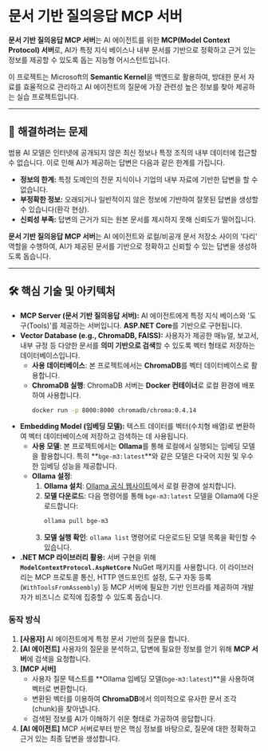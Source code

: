 # 문서 기반 질의응답 MCP 서버

**문서 기반 질의응답 MCP 서버**는 AI 에이전트를 위한 **MCP(Model Context Protocol) 서버**로, AI가 특정 지식 베이스나 내부 문서를 기반으로 정확하고 근거 있는 정보를 제공할 수 있도록 돕는 지능형 어시스턴트입니다.

이 프로젝트는 Microsoft의 **Semantic Kernel**을 백엔드로 활용하여, 방대한 문서 자료를 효율적으로 관리하고 AI 에이전트의 질문에 가장 관련성 높은 정보를 찾아 제공하는 실습 프로젝트입니다.

-----

## 🎯 해결하려는 문제

범용 AI 모델은 인터넷에 공개되지 않은 최신 정보나 특정 조직의 내부 데이터에 접근할 수 없습니다. 이로 인해 AI가 제공하는 답변은 다음과 같은 한계를 가집니다.

  * **정보의 한계:** 특정 도메인의 전문 지식이나 기업의 내부 자료에 기반한 답변을 할 수 없습니다.
  * **부정확한 정보:** 오래되거나 일반적이지 않은 정보에 기반하여 잘못된 답변을 생성할 수 있습니다(환각 현상).
  * **신뢰성 부족:** 답변의 근거가 되는 원본 문서를 제시하지 못해 신뢰도가 떨어집니다.

**문서 기반 질의응답 MCP 서버**는 AI 에이전트와 로컬/비공개 문서 저장소 사이의 '다리' 역할을 수행하여, AI가 제공된 문서를 기반으로 정확하고 신뢰할 수 있는 답변을 생성하도록 돕습니다.

-----

## 🛠️ 핵심 기술 및 아키텍처

  * **MCP Server (문서 기반 질의응답 서버):** AI 에이전트에게 특정 지식 베이스와 '도구(Tools)'를 제공하는 서버입니다. **ASP.NET Core**를 기반으로 구현됩니다.
  * **Vector Database (e.g., ChromaDB, FAISS):** 사용자가 제공한 매뉴얼, 보고서, 내부 규정 등 다양한 문서를 **의미 기반으로 검색**할 수 있도록 벡터 형태로 저장하는 데이터베이스입니다.
      * **사용 데이터베이스**: 본 프로젝트에서는 **ChromaDB**를 벡터 데이터베이스로 활용합니다.
      * **ChromaDB 실행**: ChromaDB 서버는 **Docker 컨테이너**로 로컬 환경에 배포하여 사용합니다. 
        ```bash
        docker run -p 8000:8000 chromadb/chroma:0.4.14
        ```
  * **Embedding Model (임베딩 모델):** 텍스트 데이터를 벡터(수치형 배열)로 변환하여 벡터 데이터베이스에 저장하고 검색하는 데 사용됩니다.
      * **사용 모델**: 본 프로젝트에서는 **Ollama**를 통해 로컬에서 실행되는 임베딩 모델을 활용합니다. 특히 \*\*`bge-m3:latest`\*\*와 같은 모델은 다국어 지원 및 우수한 임베딩 성능을 제공합니다.
      * **Ollama 설정**:
        1.  **Ollama 설치**: [Ollama 공식 웹사이트](https://ollama.com/download)에서 로컬 환경에 설치합니다.
        2.  **모델 다운로드**: 다음 명령어를 통해 `bge-m3:latest` 모델을 Ollama에 다운로드합니다:
            ```bash
            ollama pull bge-m3
            ```
        3.  **모델 실행 확인**: `ollama list` 명령어로 다운로드된 모델 목록을 확인할 수 있습니다.
  * **.NET MCP 라이브러리 활용:** 서버 구현을 위해 **`ModelContextProtocol.AspNetCore`** NuGet 패키지를 사용합니다. 이 라이브러리는 MCP 프로토콜 통신, HTTP 엔드포인트 설정, 도구 자동 등록(`WithToolsFromAssembly`) 등 MCP 서버에 필요한 기반 인프라를 제공하여 개발자가 비즈니스 로직에 집중할 수 있도록 돕습니다.

### 동작 방식

1.  **[사용자]** AI 에이전트에게 특정 문서 기반의 질문을 합니다.
2.  **[AI 에이전트]** 사용자의 질문을 분석하고, 답변에 필요한 정보를 얻기 위해 **MCP 서버**에 검색을 요청합니다.
3.  **[MCP 서버]**
      * 사용자 질문 텍스트를 \*\*Ollama 임베딩 모델(`bge-m3:latest`)\*\*을 사용하여 벡터로 변환합니다.
      * 변환된 벡터를 이용하여 **ChromaDB**에서 의미적으로 유사한 문서 조각(chunk)을 찾아냅니다.
      * 검색된 정보를 AI가 이해하기 쉬운 형태로 가공하여 응답합니다.
4.  **[AI 에이전트]** MCP 서버로부터 받은 핵심 정보를 바탕으로, 질문에 대한 정확하고 근거 있는 최종 답변을 생성합니다.